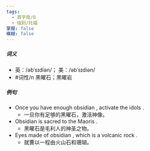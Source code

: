 ```yaml
---
tags:
  - 首字母/O
  - 级别/托福
掌握: false
模糊: false
---
```

##### 词义
- 英：/əbˈsɪdiən/； 美：/əbˈsɪdiən/
- #词性/n  黑曜石；黑曜岩
##### 例句
- Once you have enough obsidian , activate the idols .
	- 一旦你有足够的黑曜石，激活神像。
- Obsidian is sacred to the Maoris .
	- 黑曜石是毛利人的神圣之物。
- Eyes made of obsidian , which is a volcanic rock .
	- 就曹以一程由火山石和珊瑚。

